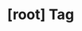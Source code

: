---
article_id: 0
description: List of articles under [root] tag.
image: http://huntingbears.com.ve/static/img/site/mstile-310x310.png
layout: tag
slug: root
title: '[root] Tag'
---